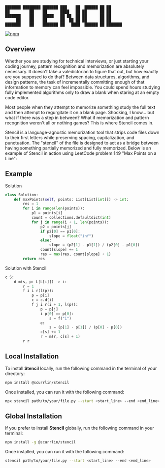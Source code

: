 ```

███████ ████████ ███████ ███    ██  ██████ ██ ██      
██         ██    ██      ████   ██ ██      ██ ██      
███████    ██    █████   ██ ██  ██ ██      ██ ██      
     ██    ██    ██      ██  ██ ██ ██      ██ ██      
███████    ██    ███████ ██   ████  ██████ ██ ███████ 

```

[![npm](https://img.shields.io/npm/dt/%40scurrlin%2Fstencil?style=flat&color=blue)](https://www.npmjs.com/package/@scurrlin/stencil)

## Overview

Whether you are studying for technical interviews, or just starting your coding journey, pattern recognition and memorization are absolutely necessary. It doesn't take a valedictorian to figure that out, but how exactly are you supposed to do that? Between data structures, algorithms, and design patterns, the task of incrementally committing enough of that information to memory can feel impossible. You could spend hours studying fully implemented algorithms only to draw a blank when staring at an empty code editor.

Most people when they attempt to memorize something study the full text and then attempt to regurgitate it on a blank page. Shocking, I know... but what if there was a step in between? What if memorization and pattern recognition weren't all or nothing games? This is where Stencil comes in.

Stencil is a language-agnostic memorization tool that strips code files down to their first letters while preserving spacing, capitalization, and punctuation. The "stencil" of the file is designed to act as a bridge between having something partially memorized and fully memorized. Below is an example of Stencil in action using LeetCode problem 149 "Max Points on a Line":

## Example

Solution

```python
class Solution:
    def maxPoints(self, points: List[List[int]]) -> int:
        res = 1
        for i in range(len(points)):
            p1 = points[i]
            count = collections.defaultdict(int)
            for j in range(i + 1, len(points)):
                p2 = points[j]
                if p2[0] == p1[0]:
                    slope = float("inf")
                else:
                    slope = (p2[1] - p1[1]) / (p2[0] - p1[0])
                count[slope] += 1
                res = max(res, count[slope] + 1)
        return res
```

Solution with Stencil

```python
c S:
    d m(s, p: L[L[i]]) -> i:
        r = 1
        f i i r(l(p)):
            p = p[i]
            c = c.d(i)
            f j i r(i + 1, l(p)):
                p = p[j]
                i p[0] == p[0]:
                    s = f("i")
                e:
                    s = (p[1] - p[1]) / (p[0] - p[0])
                c[s] += 1
                r = m(r, c[s] + 1)
        r r
```

## Local Installation

To install **Stencil** locally, run the following command in the terminal of your directory:

```bash
npm install @scurrlin/stencil
```

Once installed, you can run it with the following command:

```bash
npx stencil path/to/your/file.py --start <start_line> --end <end_line>
```

## Global Installation

If you prefer to install **Stencil** globally, run the following command in your terminal:

```bash
npm install -g @scurrlin/stencil
```

Once installed, you can run it with the following command:

```bash
stencil path/to/your/file.py --start <start_line> --end <end_line>
```